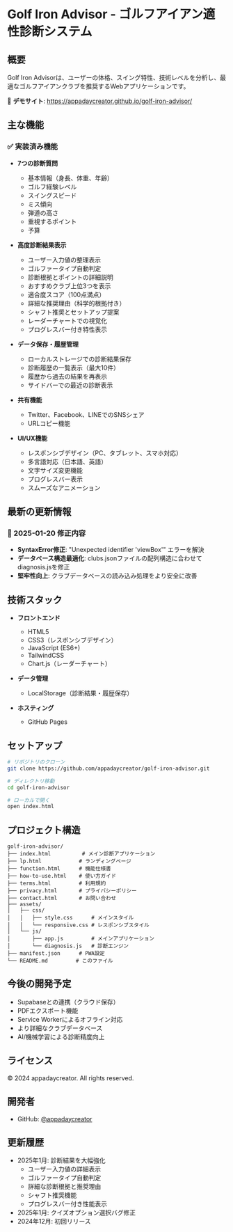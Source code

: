 # Golf Iron Advisor - ゴルフアイアン適性診断システム

## 概要

Golf Iron Advisorは、ユーザーの体格、スイング特性、技術レベルを分析し、最適なゴルフアイアンクラブを推奨するWebアプリケーションです。

🔗 **デモサイト**: https://appadaycreator.github.io/golf-iron-advisor/

## 主な機能

### ✅ 実装済み機能

- **7つの診断質問**
  - 基本情報（身長、体重、年齢）
  - ゴルフ経験レベル
  - スイングスピード
  - ミス傾向
  - 弾道の高さ
  - 重視するポイント
  - 予算

- **高度診断結果表示**
  - ユーザー入力値の整理表示
  - ゴルファータイプ自動判定
  - 診断根拠とポイントの詳細説明
  - おすすめクラブ上位3つを表示
  - 適合度スコア（100点満点）
  - 詳細な推奨理由（科学的根拠付き）
  - シャフト推奨とセットアップ提案
  - レーダーチャートでの視覚化
  - プログレスバー付き特性表示

- **データ保存・履歴管理**
  - ローカルストレージでの診断結果保存
  - 診断履歴の一覧表示（最大10件）
  - 履歴から過去の結果を再表示
  - サイドバーでの最近の診断表示

- **共有機能**
  - Twitter、Facebook、LINEでのSNSシェア
  - URLコピー機能

- **UI/UX機能**
  - レスポンシブデザイン（PC、タブレット、スマホ対応）
  - 多言語対応（日本語、英語）
  - 文字サイズ変更機能
  - プログレスバー表示
  - スムーズなアニメーション

## 最新の更新情報

### 🔧 2025-01-20 修正内容
- **SyntaxError修正**: "Unexpected identifier 'viewBox'" エラーを解決
- **データベース構造最適化**: clubs.jsonファイルの配列構造に合わせてdiagnosis.jsを修正
- **堅牢性向上**: クラブデータベースの読み込み処理をより安全に改善

## 技術スタック

- **フロントエンド**
  - HTML5
  - CSS3（レスポンシブデザイン）
  - JavaScript (ES6+)
  - TailwindCSS
  - Chart.js（レーダーチャート）

- **データ管理**
  - LocalStorage（診断結果・履歴保存）

- **ホスティング**
  - GitHub Pages

## セットアップ

```bash
# リポジトリのクローン
git clone https://github.com/appadaycreator/golf-iron-advisor.git

# ディレクトリ移動
cd golf-iron-advisor

# ローカルで開く
open index.html
```

## プロジェクト構造

```
golf-iron-advisor/
├── index.html          # メイン診断アプリケーション
├── lp.html            # ランディングページ
├── function.html      # 機能仕様書
├── how-to-use.html    # 使い方ガイド
├── terms.html         # 利用規約
├── privacy.html       # プライバシーポリシー
├── contact.html       # お問い合わせ
├── assets/
│   ├── css/
│   │   ├── style.css      # メインスタイル
│   │   └── responsive.css # レスポンシブスタイル
│   └── js/
│       ├── app.js         # メインアプリケーション
│       └── diagnosis.js   # 診断エンジン
├── manifest.json      # PWA設定
└── README.md         # このファイル
```

## 今後の開発予定

- Supabaseとの連携（クラウド保存）
- PDFエクスポート機能
- Service Workerによるオフライン対応
- より詳細なクラブデータベース
- AI/機械学習による診断精度向上

## ライセンス

© 2024 appadaycreator. All rights reserved.

## 開発者

- GitHub: [@appadaycreator](https://github.com/appadaycreator)

## 更新履歴

- 2025年1月: 診断結果を大幅強化
  - ユーザー入力値の詳細表示
  - ゴルファータイプ自動判定
  - 詳細な診断根拠と推奨理由
  - シャフト推奨機能
  - プログレスバー付き性能表示
- 2025年1月: クイズオプション選択バグ修正
- 2024年12月: 初回リリース